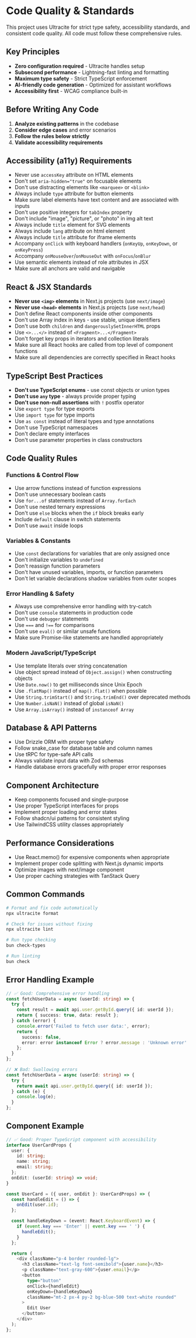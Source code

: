 # Code Quality & Standards

This project uses Ultracite for strict type safety, accessibility standards, and consistent code quality. All code must follow these comprehensive rules.

## Key Principles

- **Zero configuration required** - Ultracite handles setup
- **Subsecond performance** - Lightning-fast linting and formatting
- **Maximum type safety** - Strict TypeScript enforcement
- **AI-friendly code generation** - Optimized for assistant workflows
- **Accessibility first** - WCAG compliance built-in

## Before Writing Any Code

1. **Analyze existing patterns** in the codebase
2. **Consider edge cases** and error scenarios  
3. **Follow the rules below strictly**
4. **Validate accessibility requirements**

## Accessibility (a11y) Requirements

- Never use `accessKey` attribute on HTML elements
- Don't set `aria-hidden="true"` on focusable elements
- Don't use distracting elements like `<marquee>` or `<blink>`
- Always include `type` attribute for button elements
- Make sure label elements have text content and are associated with inputs
- Don't use positive integers for `tabIndex` property
- Don't include "image", "picture", or "photo" in img alt text
- Always include `title` element for SVG elements
- Always include `lang` attribute on html element
- Always include `title` attribute for iframe elements
- Accompany `onClick` with keyboard handlers (`onKeyUp`, `onKeyDown`, or `onKeyPress`)
- Accompany `onMouseOver`/`onMouseOut` with `onFocus`/`onBlur`
- Use semantic elements instead of role attributes in JSX
- Make sure all anchors are valid and navigable

## React & JSX Standards

- **Never use `<img>` elements** in Next.js projects (use `next/image`)
- **Never use `<head>` elements** in Next.js projects (use `next/head`)
- Don't define React components inside other components
- Don't use Array index in keys - use stable, unique identifiers
- Don't use both `children` and `dangerouslySetInnerHTML` props
- Use `<>...</>` instead of `<Fragment>...</Fragment>`
- Don't forget key props in iterators and collection literals
- Make sure all React hooks are called from top level of component functions
- Make sure all dependencies are correctly specified in React hooks

## TypeScript Best Practices

- **Don't use TypeScript enums** - use const objects or union types
- **Don't use `any` type** - always provide proper typing
- **Don't use non-null assertions** with `!` postfix operator
- Use `export type` for type exports
- Use `import type` for type imports
- Use `as const` instead of literal types and type annotations
- Don't use TypeScript namespaces
- Don't declare empty interfaces
- Don't use parameter properties in class constructors

## Code Quality Rules

### Functions & Control Flow
- Use arrow functions instead of function expressions
- Don't use unnecessary boolean casts
- Use `for...of` statements instead of `Array.forEach`
- Don't use nested ternary expressions
- Don't use `else` blocks when the `if` block breaks early
- Include `default` clause in switch statements
- Don't use `await` inside loops

### Variables & Constants
- Use `const` declarations for variables that are only assigned once
- Don't initialize variables to `undefined`
- Don't reassign function parameters
- Don't have unused variables, imports, or function parameters
- Don't let variable declarations shadow variables from outer scopes

### Error Handling & Safety
- Always use comprehensive error handling with try-catch
- Don't use `console` statements in production code
- Don't use `debugger` statements
- Use `===` and `!==` for comparisons
- Don't use `eval()` or similar unsafe functions
- Make sure Promise-like statements are handled appropriately

### Modern JavaScript/TypeScript
- Use template literals over string concatenation
- Use object spread instead of `Object.assign()` when constructing objects
- Use `Date.now()` to get milliseconds since Unix Epoch
- Use `.flatMap()` instead of `map().flat()` when possible
- Use `String.trimStart()` and `String.trimEnd()` over deprecated methods
- Use `Number.isNaN()` instead of global `isNaN()`
- Use `Array.isArray()` instead of `instanceof Array`

## Database & API Patterns

- Use Drizzle ORM with proper type safety
- Follow snake_case for database table and column names
- Use tRPC for type-safe API calls
- Always validate input data with Zod schemas
- Handle database errors gracefully with proper error responses

## Component Architecture

- Keep components focused and single-purpose
- Use proper TypeScript interfaces for props
- Implement proper loading and error states
- Follow shadcn/ui patterns for consistent styling
- Use TailwindCSS utility classes appropriately

## Performance Considerations

- Use React.memo() for expensive components when appropriate
- Implement proper code splitting with Next.js dynamic imports
- Optimize images with next/image component
- Use proper caching strategies with TanStack Query

## Common Commands

```bash
# Format and fix code automatically
npx ultracite format

# Check for issues without fixing
npx ultracite lint

# Run type checking
bun check-types

# Run linting
bun check
```

## Error Handling Example

```typescript
// ✅ Good: Comprehensive error handling
const fetchUserData = async (userId: string) => {
  try {
    const result = await api.user.getById.query({ id: userId });
    return { success: true, data: result };
  } catch (error) {
    console.error('Failed to fetch user data:', error);
    return { 
      success: false, 
      error: error instanceof Error ? error.message : 'Unknown error' 
    };
  }
};

// ❌ Bad: Swallowing errors
const fetchUserData = async (userId: string) => {
  try {
    return await api.user.getById.query({ id: userId });
  } catch (e) {
    console.log(e);
  }
};
```

## Component Example

```typescript
// ✅ Good: Proper TypeScript component with accessibility
interface UserCardProps {
  user: {
    id: string;
    name: string;
    email: string;
  };
  onEdit: (userId: string) => void;
}

const UserCard = ({ user, onEdit }: UserCardProps) => {
  const handleEdit = () => {
    onEdit(user.id);
  };

  const handleKeyDown = (event: React.KeyboardEvent) => {
    if (event.key === 'Enter' || event.key === ' ') {
      handleEdit();
    }
  };

  return (
    <div className="p-4 border rounded-lg">
      <h3 className="text-lg font-semibold">{user.name}</h3>
      <p className="text-gray-600">{user.email}</p>
      <button
        type="button"
        onClick={handleEdit}
        onKeyDown={handleKeyDown}
        className="mt-2 px-4 py-2 bg-blue-500 text-white rounded"
      >
        Edit User
      </button>
    </div>
  );
};
```